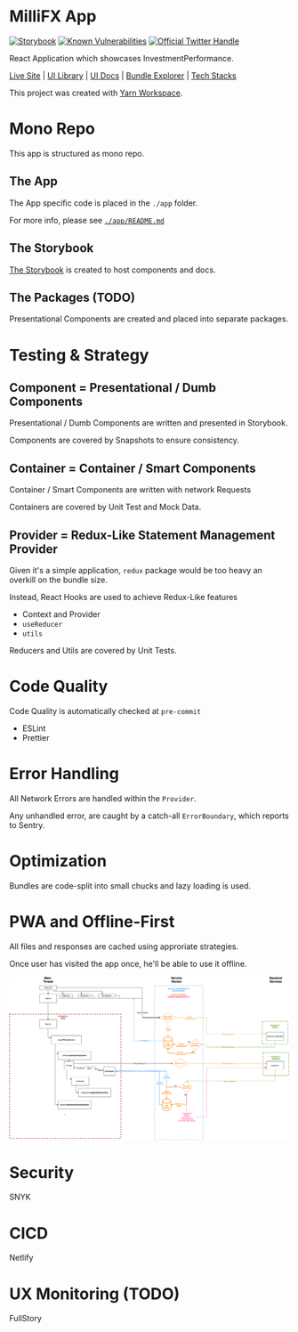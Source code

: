 # MilliFX App

[![Storybook](https://cdn.jsdelivr.net/gh/storybookjs/brand@master/badge/badge-storybook.svg)](https://millifx.netlify.app/storybook/index.html)
[![Known Vulnerabilities](https://snyk.io/test/github/MilliFX/App/badge.svg)](https://snyk.io/test/github/MilliFX/App)
<a href="https://twitter.com/intent/follow?screen_name=jacktator">
<img src="https://badgen.net/twitter/follow/jacktator?icon=twitter&label=%40jacktator" alt="Official Twitter Handle" />
</a>

React Application which showcases InvestmentPerformance.

[Live Site](https://millifx.netlify.app) | [UI Library](https://millifx.netlify.app/storybook/index.html) | [UI Docs](https://millifx.netlify.app/docs/index.html) | [Bundle Explorer](https://millifx.netlify.app/explorer.html) | [Tech Stacks](app/docs/STACK.md)

This project was created with [Yarn Workspace](https://classic.yarnpkg.com/en/docs/workspaces/).

# Mono Repo

This app is structured as mono repo.

## The App

The App specific code is placed in the `./app` folder.

For more info, please see [`./app/README.md`](./app/README.md)

## The Storybook

[The Storybook](./storybook/README.md) is created to host components and docs.

## The Packages (TODO)

Presentational Components are created and placed into separate packages.

# Testing & Strategy

## Component = Presentational / Dumb Components

Presentational / Dumb Components are written and presented in Storybook.

Components are covered by Snapshots to ensure consistency.

## Container = Container / Smart Components

Container / Smart Components are written with network Requests

Containers are covered by Unit Test and Mock Data.

## Provider = Redux-Like Statement Management Provider

Given it's a simple application, `redux` package would be too heavy an overkill on the bundle size.

Instead, React Hooks are used to achieve Redux-Like features

- Context and Provider
- `useReducer`
- `utils`

Reducers and Utils are covered by Unit Tests.

# Code Quality

Code Quality is automatically checked at `pre-commit`
- ESLint
- Prettier

# Error Handling

All Network Errors are handled within the `Provider`.

Any unhandled error, are caught by a catch-all `ErrorBoundary`, which reports to Sentry.

# Optimization

Bundles are code-split into small chucks and lazy loading is used.

# PWA and Offline-First

All files and responses are cached using approriate strategies.

Once user has visited the app once, he'll be able to use it offline.

![](./app/architecture.png)

# Security

SNYK

# CICD

Netlify

# UX Monitoring (TODO)

FullStory